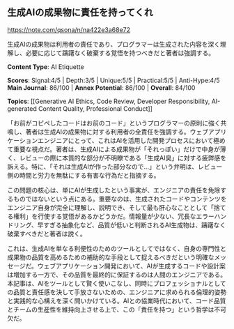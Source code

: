 ## 生成AIの成果物に責任を持ってくれ

https://note.com/qsona/n/na422e3a68e72

生成AIの成果物は利用者の責任であり、プログラマーは生成された内容を深く理解し、必要に応じて躊躇なく破棄する覚悟を持つべきだと著者は強調する。

**Content Type**: AI Etiquette

**Scores**: Signal:4/5 | Depth:3/5 | Unique:5/5 | Practical:5/5 | Anti-Hype:4/5
**Main Journal**: 86/100 | **Annex Potential**: 86/100 | **Overall**: 84/100

**Topics**: [[Generative AI Ethics, Code Review, Developer Responsibility, AI-generated Content Quality, Professional Conduct]]

「お前がコピペしたコードはお前のコード」というプログラマーの原則に強く共鳴し、著者は生成AIの成果物に対する利用者の全責任を強調する。ウェブアプリケーションエンジニアにとって、これはAIを活用した開発プロセスにおいて極めて重要な視点だ。著者は、生成AIによる成果物が「それっぽい」だけで中身が薄く、レビューの際に本質的な部分が不明瞭である「生成AI臭」に対する疲弊感を訴える。特に、「それは生成AIが作った部分なので…」という弁明は、レビュー側の時間と労力を無駄にする有害な行為だと指摘する。

この問題の核心は、単にAIが生成したという事実が、エンジニアの責任を免除するものではないという点にある。重要なのは、生成されたコードやコンテンツをエンジニア自身が完全に理解し、説明でき、そして最も肝心なこととして「捨てる権利」を行使する覚悟があるかどうかだ。情報量が少ない、冗長なエラーハンドリング、早すぎる抽象化など、品質が低いと判断されるAI生成物は、躊躇なく破棄すべきだと著者は説く。

これは、生成AIを単なる利便性のためのツールとしてではなく、自身の専門性と成果物の品質を高めるための補助的な手段として捉えるべきだという明確なメッセージだ。ウェブアプリケーション開発において、AIが生成するコードや設計案は増加する一方で、その品質を最終的に保証するのは人間のエンジニアである。本記事は、AIをツールとして賢く使いこなし、同時にプロフェッショナルとしての品質と責任感を決して手放さないための、エンジニアに求められる倫理的姿勢と実践的な心構えを深く問いかけている。AIとの協業時代において、コード品質とチームの生産性を維持向上させる上で、この「責任を持つ」という哲学は不可欠だ。